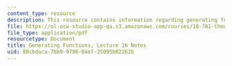 ```yaml
---
content_type: resource
description: This resource contains information regarding generating functions.
file: https://ol-ocw-studio-app-qa.s3.amazonaws.com/courses/18-781-theory-of-numbers-spring-2012/80cbdaca76b9979604ef35095b02262b_MIT18_781S12_lec16.pdf
file_type: application/pdf
resourcetype: Document
title: Generating Functions, Lecture 16 Notes
uid: 80cbdaca-76b9-9796-04ef-35095b02262b
---
```

